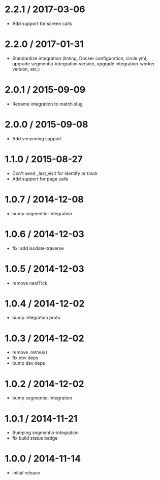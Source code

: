 2.2.1 / 2017-03-06
==================

  * Add support for screen calls

2.2.0 / 2017-01-31
==================

  * Standardize integration (linting, Docker configuration, circle.yml, upgrade
segmentio-integration version, upgrade integration-worker version, etc.)


2.0.1 / 2015-09-09
==================

  * Rename integration to match slug

2.0.0 / 2015-09-08
==================

  * Add versioning support

1.1.0 / 2015-08-27
==================

  * Don't send _last_visit for identify or track
  * Add support for page calls

1.0.7 / 2014-12-08
==================

 * bump segmentio-integration

1.0.6 / 2014-12-03
==================

  * fix: add isodate-traverse

1.0.5 / 2014-12-03
==================

  * remove nextTick

1.0.4 / 2014-12-02
==================

 * bump integration proto

1.0.3 / 2014-12-02
==================

 * remove .retries()
 * fix dev deps
 * bump dev deps

1.0.2 / 2014-12-02
==================

 * bump segmentio-integration

1.0.1 / 2014-11-21
==================

 * Bumping segmentio-integration
 * fix build status badge

1.0.0 / 2014-11-14
==================

  * Initial release
